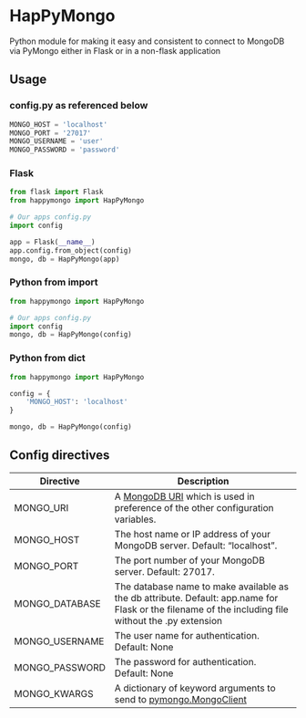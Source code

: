 # HapPyMongo

Python module for making it easy and consistent to connect to MongoDB via PyMongo either in Flask or in a non-flask application

## Usage

### config.py as referenced below

```python
MONGO_HOST = 'localhost'
MONGO_PORT = '27017'
MONGO_USERNAME = 'user'
MONGO_PASSWORD = 'password'
```

### Flask

```python
from flask import Flask
from happymongo import HapPyMongo

# Our apps config.py
import config

app = Flask(__name__)
app.config.from_object(config)
mongo, db = HapPyMongo(app)
```

### Python from import

```python
from happymongo import HapPyMongo

# Our apps config.py
import config
mongo, db = HapPyMongo(config)
```

### Python from dict

```python
from happymongo import HapPyMongo

config = {
    'MONGO_HOST': 'localhost'
}

mongo, db = HapPyMongo(config)
```

## Config directives

| Directive      | Description |
| -------------- | ----------- |
| MONGO_URI      | A [MongoDB URI](http://www.mongodb.org/display/DOCS/Connections#Connections-StandardConnectionStringFormat) which is used in preference of the other configuration variables. |
| MONGO_HOST     | The host name or IP address of your MongoDB server. Default: “localhost”. |
| MONGO_PORT     | The port number of your MongoDB server. Default: 27017. |
| MONGO_DATABASE | The database name to make available as the db attribute. Default: app.name for Flask or the filename of the including file without the .py extension |
| MONGO_USERNAME | The user name for authentication. Default: None |
| MONGO_PASSWORD | The password for authentication. Default: None |
| MONGO_KWARGS   | A dictionary of keyword arguments to send to [pymongo.MongoClient](http://api.mongodb.org/python/current/api/pymongo/mongo_client.html) |
